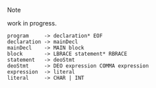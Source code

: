 > [!NOTE]
> work in progress.

<!--
	TODO(thacuber2a03): should the reset vector code
	be separate from other functions?
	some Uxn programs use a pointer to it...
-->

```
program     -> declaration* EOF
declaration -> mainDecl
mainDecl    -> MAIN block
block       -> LBRACE statement* RBRACE
statement   -> deoStmt
deoStmt     -> DEO expression COMMA expression
expression  -> literal
literal     -> CHAR | INT
```
